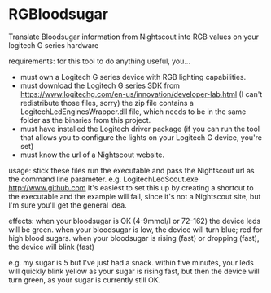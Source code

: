 # RGBloodsugar
Translate Bloodsugar information from Nightscout into RGB values on your logitech G series hardware

requirements:
for this tool to do anything useful, you...
- must own a Logitech G series device with RGB lighting capabilities.
- must download the Logitech G series SDK from https://www.logitechg.com/en-us/innovation/developer-lab.html (I can't redistribute those files, sorry)
  the zip file contains a LogitechLedEnginesWrapper.dll file, which needs to be in the same folder as the binaries from this project.
- must have installed the Logitech driver package (if you can run the tool that allows you to configure the lights on your Logitech G device, you're set)
- must know the url of a Nightscout website.

usage:
stick these files run the executable and pass the Nightscout url as the command line parameter.
e.g. LogitechLedScout.exe http://www.github.com
It's easiest to set this up by creating a shortcut to the executable and 
the example will fail, since it's not a Nightscout site, but I'm sure you'll get the general idea.

effects:
when your bloodsugar is OK (4-9mmol/l or 72-162) the device leds will be green.
when your bloodsugar is low, the device will turn blue; red for high blood sugars.
when your bloodsugar is rising (fast) or dropping (fast), the device will blink (fast)

e.g. my sugar is 5 but I've just had a snack. 
within five minutes, your leds will quickly blink yellow as your sugar is rising fast, but then the device will turn green, as your sugar is currently still OK.